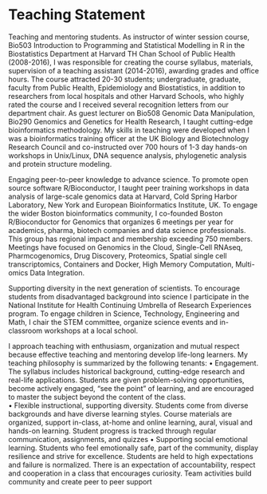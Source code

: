 Teaching Statement
============
Teaching and mentoring students. As instructor of winter session course, Bio503 Introduction to Programming and Statistical Modelling in R in the Biostatistics Department at Harvard TH Chan School of Public Health (2008-2016), I was responsible for creating the course syllabus, materials, supervision of a teaching assistant (2014-2016), awarding grades and office hours. The course attracted 20-30 students; undergraduate, graduate, faculty from Public Health, Epidemiology and Biostatistics, in addition to researchers from local hospitals and other Harvard Schools, who highly rated the course and I received several recognition letters from our department chair. As guest lecturer on Bio508 Genomic Data Manipulation, Bio290 Genomics and Genetics for Health Research, I taught cutting-edge bioinformatics methodology. My skills in teaching were developed when I was a bioinformatics training officer at the UK Biology and Biotechnology Research Council and co-instructed over 700 hours of 1-3 day hands-on workshops in Unix/Linux, DNA sequence analysis, phylogenetic analysis and protein structure modeling.

Engaging peer-to-peer knowledge to advance science. To promote open source software R/Bioconductor, I taught peer training workshops in data analysis of large-scale genomics data at Harvard, Cold Spring Harbor Laboratory, New York and European Bioinformatics Institute, UK. To engage the wider Boston bioinformatics community, I co-founded Boston R/Bioconductor for Genomics that organizes 6 meetings per year for academics, pharma, biotech companies and data science professionals. This group has regional impact and membership exceeding 750 members. Meetings have focused on Genomics in the Cloud, Single-Cell RNAseq, Pharmcogenomics, Drug Discovery, Proteomics, Spatial single cell transcriptomics, Containers and Docker, High Memory Computation, Multi-omics Data Integration. 

Supporting diversity in the next generation of scientists. To encourage students from disadvantaged background into science I participate in the National Institute for Health Continuing Umbrella of Research Experiences program.  To engage children in Science, Technology, Engineering and Math, I chair the STEM committee, organize science events and in-classroom workshops at a local school.  

I approach teaching with enthusiasm, organization and mutual respect because effective teaching and mentoring develop life-long learners.  My teaching philosophy is summarized by the following tenants:
•	Engagement. The syllabus includes historical background, cutting-edge research and real-life applications. Students are given problem-solving opportunities, become actively engaged, “see the point” of learning, and are encouraged to master the subject beyond the content of the class.  
•	Flexible instructional, supporting diversity. Students come from diverse backgrounds and have diverse learning styles. Course materials are organized, support in-class, at-home and online learning, aural, visual and hands-on learning. Student progress is tracked through regular communication, assignments, and quizzes
•	Supporting social emotional learning. Students who feel emotionally safe, part of the community, display resilience and strive for excellence. Students are held to high expectations and failure is normalized. There is an expectation of accountability, respect and cooperation in a class that encourages curiosity.  Team activities build community and create peer to peer support

